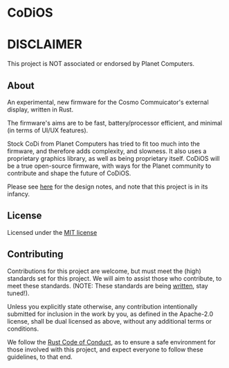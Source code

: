 CoDiOS
======

# DISCLAIMER

This project is NOT associated or endorsed by Planet Computers.

## About

An experimental, new firmware for the Cosmo Commuicator's external display,
written in Rust.

The firmware's aims are to be fast, battery/processor efficient, and minimal (in terms of UI/UX features).

Stock CoDi from Planet Computers has tried to fit too much into the firmware, 
and therefore adds complexity, and slowness. It also uses a proprietary 
graphics library, as well as being proprietary itself. CoDiOS will be a true 
open-source firmware, with ways for the Planet community to contribute and shape 
the future of CoDiOS.

Please see [here][design_notes] for the design notes, and note that
this project is in its infancy.

## License

Licensed under the [MIT license][MIT]

## Contributing

Contributions for this project are welcome, but must meet the (high) standards
set for this project. We will aim to assist those who contribute, to meet these
standards. (NOTE: These standards are being [written][contribute], stay tuned!).

Unless you explicitly state otherwise, any contribution intentionally submitted
for inclusion in the work by you, as defined in the Apache-2.0 license, shall be
dual licensed as above, without any additional terms or conditions.

We follow the [Rust Code of Conduct][coc], as to ensure a safe environment for
those involved with this project, and expect everyone to follow these
guidelines, to that end.

[design_notes]: /DESIGN_NOTES.md
[contribute]: /CONTRIBUTING.md
[coc]: https://www.rust-lang.org/policies/code-of-conduct
[mit]: /LICENSE
